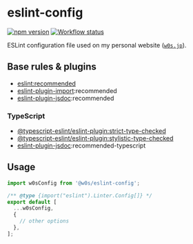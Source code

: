 # eslint-config

[![npm version](https://badge.fury.io/js/%40w0s%2Feslint-config.svg)](https://www.npmjs.com/package/@w0s/eslint-config)
[![Workflow status](https://github.com/SaekiTominaga/w0s/actions/workflows/eslint.yml/badge.svg)](https://github.com/SaekiTominaga/w0s/actions/workflows/eslint.yml)

ESLint configuration file used on my personal website ([`w0s.jp`](https://github.com/SaekiTominaga/w0s.jp)).

## Base rules & plugins

- [eslint:recommended](https://eslint.org/docs/latest/user-guide/configuring/configuration-files#using-eslintrecommended)
- [eslint-plugin-import](https://github.com/import-js/eslint-plugin-import):recommended
- [eslint-plugin-jsdoc](https://github.com/gajus/eslint-plugin-jsdoc):recommended

### TypeScript

- [@typescript-eslint/eslint-plugin:strict-type-checked](https://typescript-eslint.io/users/configs/#strict-type-checked)
- [@typescript-eslint/eslint-plugin:stylistic-type-checked](https://typescript-eslint.io/users/configs/#stylistic-type-checked)
- [eslint-plugin-jsdoc](https://github.com/gajus/eslint-plugin-jsdoc/):recommended-typescript

## Usage

```javascript
import w0sConfig from '@w0s/eslint-config';

/** @type {import("eslint").Linter.Config[]} */
export default [
  ...w0sConfig,
  {
    // other options
  },
];
```

